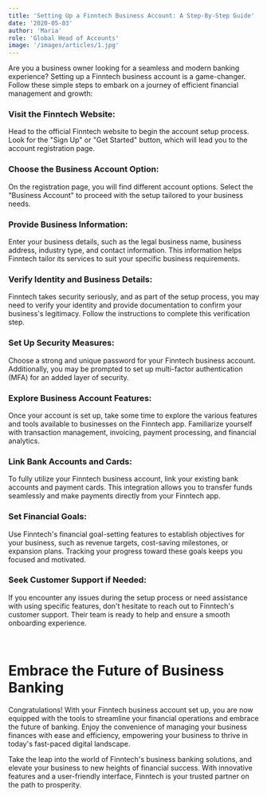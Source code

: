 ```yaml
---
title: 'Setting Up a Finntech Business Account: A Step-By-Step Guide'
date: '2020-05-03'
author: 'Maria'
role: 'Global Head of Accounts'
image: '/images/articles/1.jpg'
---
```


Are you a business owner looking for a seamless and modern banking experience? Setting up a Finntech business account is a game-changer. Follow these simple steps to embark on a journey of efficient financial management and growth:

### Visit the Finntech Website:

Head to the official Finntech website to begin the account setup process. Look for the "Sign Up" or "Get Started" button, which will lead you to the account registration page.

### Choose the Business Account Option:

On the registration page, you will find different account options. Select the "Business Account" to proceed with the setup tailored to your business needs.

### Provide Business Information:

Enter your business details, such as the legal business name, business address, industry type, and contact information. This information helps Finntech tailor its services to suit your specific business requirements.

### Verify Identity and Business Details:

Finntech takes security seriously, and as part of the setup process, you may need to verify your identity and provide documentation to confirm your business's legitimacy. Follow the instructions to complete this verification step.

### Set Up Security Measures:

Choose a strong and unique password for your Finntech business account. Additionally, you may be prompted to set up multi-factor authentication (MFA) for an added layer of security.

### Explore Business Account Features:

Once your account is set up, take some time to explore the various features and tools available to businesses on the Finntech app. Familiarize yourself with transaction management, invoicing, payment processing, and financial analytics.

### Link Bank Accounts and Cards:

To fully utilize your Finntech business account, link your existing bank accounts and payment cards. This integration allows you to transfer funds seamlessly and make payments directly from your Finntech app.

### Set Financial Goals:

Use Finntech's financial goal-setting features to establish objectives for your business, such as revenue targets, cost-saving milestones, or expansion plans. Tracking your progress toward these goals keeps you focused and motivated.

### Seek Customer Support if Needed:

If you encounter any issues during the setup process or need assistance with using specific features, don't hesitate to reach out to Finntech's customer support. Their team is ready to help and ensure a smooth onboarding experience.

&nbsp;

# Embrace the Future of Business Banking


Congratulations! With your Finntech business account set up, you are now equipped with the tools to streamline your financial operations and embrace the future of banking. Enjoy the convenience of managing your business finances with ease and efficiency, empowering your business to thrive in today's fast-paced digital landscape.

Take the leap into the world of Finntech's business banking solutions, and elevate your business to new heights of financial success. With innovative features and a user-friendly interface, Finntech is your trusted partner on the path to prosperity.

